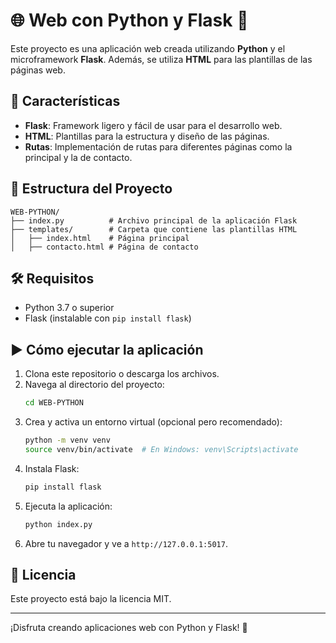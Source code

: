 # 🌐 Web con Python y Flask 🤖

Este proyecto es una aplicación web creada utilizando **Python** y el microframework **Flask**. Además, se utiliza **HTML** para las plantillas de las páginas web.

## 🚀 Características
- **Flask**: Framework ligero y fácil de usar para el desarrollo web.
- **HTML**: Plantillas para la estructura y diseño de las páginas.
- **Rutas**: Implementación de rutas para diferentes páginas como la principal y la de contacto.

## 📂 Estructura del Proyecto
```
WEB-PYTHON/
├── index.py          # Archivo principal de la aplicación Flask
├── templates/        # Carpeta que contiene las plantillas HTML
│   ├── index.html    # Página principal
│   ├── contacto.html # Página de contacto
```

## 🛠️ Requisitos
- Python 3.7 o superior
- Flask (instalable con `pip install flask`)

## ▶️ Cómo ejecutar la aplicación
1. Clona este repositorio o descarga los archivos.
2. Navega al directorio del proyecto:
   ```bash
   cd WEB-PYTHON
   ```
3. Crea y activa un entorno virtual (opcional pero recomendado):
   ```bash
   python -m venv venv
   source venv/bin/activate  # En Windows: venv\Scripts\activate
   ```
4. Instala Flask:
   ```bash
   pip install flask
   ```
5. Ejecuta la aplicación:
   ```bash
   python index.py
   ```
6. Abre tu navegador y ve a `http://127.0.0.1:5017`.

## 📄 Licencia
Este proyecto está bajo la licencia MIT.

---
¡Disfruta creando aplicaciones web con Python y Flask! 🎉
